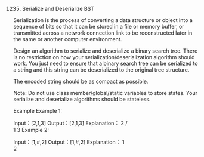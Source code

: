 1235. Serialize and Deserialize BST

Serialization is the process of converting a data structure or object into a sequence of bits so that it can be stored in a file or memory buffer, or transmitted across a network connection link to be reconstructed later in the same or another computer environment.

Design an algorithm to serialize and deserialize a binary search tree. There is no restriction on how your serialization/deserialization algorithm should work. You just need to ensure that a binary search tree can be serialized to a string and this string can be deserialized to the original tree structure.

The encoded string should be as compact as possible.

Note: Do not use class member/global/static variables to store states. Your serialize and deserialize algorithms should be stateless.

Example
Example 1:

Input：[2,1,3]
Output：[2,1,3]
Explanation：
     2
    / \
   1   3
Example 2:

Input：[1,#,2]
Output：[1,#,2]
Explanation：
  1
   \
    2
